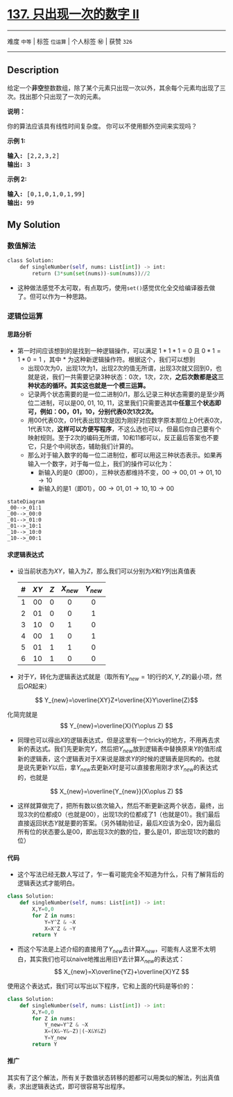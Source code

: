# [137. 只出现一次的数字 II](https://leetcode-cn.com/problems/single-number-ii/)

---

难度 `中等` | 标签 `位运算`  | 个人标签 ㊙️ | 获赞 `326`

---

## Description

<p>给定一个<strong>非空</strong>整数数组，除了某个元素只出现一次以外，其余每个元素均出现了三次。找出那个只出现了一次的元素。</p>
<p><strong>说明：</strong></p>
<p>你的算法应该具有线性时间复杂度。 你可以不使用额外空间来实现吗？</p>
<p><strong>示例 1:</strong></p>
<pre><strong>输入:</strong> [2,2,3,2]
<strong>输出:</strong> 3
</pre>

<p><strong>示例&nbsp;2:</strong></p>
<pre><strong>输入:</strong> [0,1,0,1,0,1,99]
<strong>输出:</strong> 99</pre>


## My Solution

### 数值解法

```python
class Solution:
    def singleNumber(self, nums: List[int]) -> int:
        return (3*sum(set(nums))-sum(nums))//2
```

- 这种做法感觉不太可取，有点取巧，使用`set()`感觉优化全交给编译器去做了。但可以作为一种思路。

### 逻辑位运算
#### 思路分析

- 第一时间应该想到的是找到一种逻辑操作，可以满足 $1*1*1=0$ 且 $0*1=1*0=1$ ，其中 $*$ 为这种新逻辑操作符。根据这个，我们可以想到
  - 出现0次为0，出现1次为1，出现2次的值无所谓，出现3次就又回到0，也就是说，我们一共需要记录3种状态：0次，1次，2次，**之后次数都是这三种状态的循环。其实这也就是一个模三运算。**
  - 记录两个状态需要的是一位二进制0/1，那么记录三种状态需要的是至少两位二进制，可以是00, 01, 10, 11，这里我们只需要选其中**任意三个状态即可，例如：00，01，10，分别代表0次1次2次。**
  - 用00代表0次，01代表出现1次是因为刚好对应数字原本那位上0代表0次，1代表1次，**这样可以方便写程序**，不这么选也可以，但最后你自己要有个映射规则。至于2次的编码无所谓，10和11都可以，反正最后答案也不要它，只是个中间状态，辅助我们计算的。
  - 那么对于输入数字的每一位二进制位，都可以用这三种状态表示。如果再输入一个数字，对于每一位上，我们的操作可以化为：
    - 新输入的是0（即00），三种状态都维持不变，$00\rightarrow00,01\rightarrow01,10\rightarrow10$
    - 新输入的是1（即01），$00\rightarrow01,01\rightarrow10,10\rightarrow00$

```mermaid
stateDiagram
_00-->_01:1
_00-->_00:0
_01-->_01:0
_01-->_10:1
_10-->_10:0
_10-->_00:1

```






#### 求逻辑表达式

- 设当前状态为$XY$，输入为$Z$，那么我们可以分别为$X$和$Y$列出真值表

  |  #   | $XY$ | $Z$  | $X_{new}$ | $Y_{new}$ |
  | :--: | :----: | :--: | :-------: | :-------: |
  |  1   |   00   |  0   |     0     |     0     |
  |  2   |   01   |  0   |     0     |     1     |
  |  3   |   10   |  0   |     1     |     0     |
  |  4   |   00   |  1   |     0     |     1     |
  |  5   |   01   |  1   |     1     |     0     |
  |  6   |   10   |  1   |     0     |     0     |

  

- 对于$Y$，转化为逻辑表达式就是（取所有$Y_{new}=1$的行的$X,Y,Z$的最小项，然后$OR$起来）

$$
Y_{new}=\overline{XY}Z+\overline{X}Y\overline{Z}​
$$

  化简完就是
$$
  Y_{new}=\overline{X}(Y\oplus Z)
$$


- 同理也可以得出$X$的逻辑表达式，但是这里有一个tricky的地方，不用再去求新的表达式。我们先更新完$Y$，然后把$Y_{new}$放到逻辑表中替换原来$Y$的值形成新的逻辑表，这个逻辑表对于$X$来说是跟求$Y$的时候的逻辑表是同构的。也就是说先更新$Y$以后，拿$Y_{new}$去更新$X$时是可以直接套用刚才求$Y_{new}$的表达式的，也就是

$$
X_{new}=\overline{Y_{new}}(X\oplus Z)
$$

- 这样就算做完了，把所有数以依次输入，然后不断更新这两个状态，最终，出现3次的位都成0（也就是00），出现1次的位都成了1（也就是01）。我们最后直接返回状态$Y$就是要的答案。（另外辅助验证，最后$X$应该为全0，因为最后所有位的状态要么是00，即出现3次的数的位，要么是01，即出现1次的数的位）


#### 代码

- 这个写法已经无数人写过了，乍一看可能完全不知道为什么，只有了解背后的逻辑表达式才能明白。


```python
class Solution:
    def singleNumber(self, nums: List[int]) -> int:
        X,Y=0,0
        for Z in nums:
            Y=Y^Z & ~X
            X=X^Z & ~Y
        return Y
```

- 而这个写法是上述介绍的直接用了$Y_{new}$去计算$X_{new}$，可能有人这里不太明白，其实我们也可以naive地推出用旧$Y$去计算$X_{new}$的表达式：
$$
X_{new}=X\overline{YZ}+\overline{X}YZ
$$

使用这个表达式，我们可以写出以下程序，它和上面的代码是等价的：

```python
class Solution:
    def singleNumber(self, nums: List[int]) -> int:
        X,Y=0,0
        for Z in nums:
            Y_new=Y^Z & ~X
            X=(X&~Y&~Z)|(~X&Y&Z)
            Y=Y_new
        return Y
```

#### 推广

其实有了这个解法，所有关于数值状态转移的题都可以用类似的解法，列出真值表，求出逻辑表达式，即可很容易写出程序。

  

